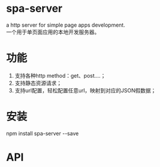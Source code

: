 # spa-server
a http server for simple page apps development.  
一个用于单页面应用的本地开发服务器。

# 功能
1. 支持各种http method：get、post....；
2. 支持静态资源请求；
2. 支持url配置，轻松配置任意url，映射到对应的JSON假数据；

# 安装
npm install spa-server --save

# API
